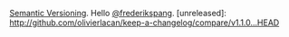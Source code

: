 [Semantic Versioning](http://semver.org/spec/v2.0.0.html).
Hello [@frederikspang](http://github.com/frederikspang).
[unreleased]: http://github.com/olivierlacan/keep-a-changelog/compare/v1.1.0...HEAD
